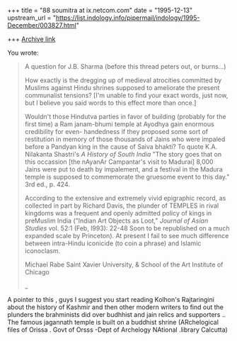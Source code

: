 +++
title = "88 soumitra at ix.netcom.com"
date = "1995-12-13"
upstream_url = "https://list.indology.info/pipermail/indology/1995-December/003827.html"

+++
[Archive link](https://list.indology.info/pipermail/indology/1995-December/003827.html)

You wrote: 
>
>A question for J.B. Sharma (before this thread peters out, or 
burns...)
>
>How exactly is the dregging up of medieval atrocities committed by 
Muslims
>against Hindu shrines supposed to ameliorate the present communalist
>tensions?  [I'm unable to find your exact words, just now, but I 
believe
>you said words to this effect more than once.]
>
>Wouldn't those Hindutva parties in favor of building (probably for the
>first time) a Ram janam-bhumi temple at Ayodhya gain enormous 
credibility
>for even- handedness if they proposed some sort of restitution in 
memory of
>those thousands of Jains who were impaled before a Pandyan king in the
>cause of Saiva bhakti?  To quote K.A. Nilakanta Shastri's _A History 
of
>South India_ "The story goes that on this occassion [the nAyanAr
>Campantar's visit to Madurai] 8,000 Jains were put to death by 
impalement,
>and a festival in the Madura temple is supposed to commemorate the 
gruesome
>event to this day." 3rd ed., p. 424.
>
>According to the extensive and extremely vivid epigraphic record, as
>collected in part by Richard Davis, the plunder of TEMPLES in rival
>kingdoms was a frequent and openly admitted policy of kings in 
preMuslim
>India ("Indian Art Objects as Loot," _Journal of Asian Studies_ vol. 
52:1
>(Feb, l993): 22-48 Soon to be republished on a much expanded scale by
>Princeton).  At present I fail to see much difference between 
intra-Hindu
>iconicide (to coin a phrase) and Islamic iconoclasm.
>
>Michael Rabe
>Saint Xavier University, &
>School of the Art Institute of Chicago
>
>_
>
>
> 
>
A pointer to this , guys I suggest you start reading Kolhon's 
Rajtaringini about the history of Kashmir and then other modern writers 
to find out the plunders the brahminists did over budhhist and jain 
relics and supporters .. The famous jagannath temple is built on a 
buddhist shrine (ARchelogical files of Orissa . Govt of Orsss -Dept of 
Archelogy NAtional .library Calcutta)





